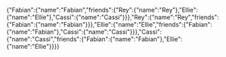 {"Fabian":{"name":"Fabian","friends":{"Rey":{"name":"Rey"},"Ellie":{"name":"Ellie"},"Cassi":{"name":"Cassi"}}},"Rey":{"name":"Rey","friends":{"Fabian":{"name":"Fabian"}}},"Ellie":{"name":"Ellie","friends":{"Fabian":{"name":"Fabian"},"Cassi":{"name":"Cassi"}}},"Cassi":{"name":"Cassi","friends":{"Fabian":{"name":"Fabian"},"Ellie":{"name":"Ellie"}}}}
